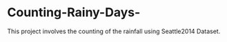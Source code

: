 # Counting-Rainy-Days-
This project involves the counting of the rainfall using Seattle2014 Dataset.
